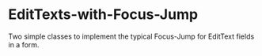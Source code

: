 EditTexts-with-Focus-Jump
=========================

Two simple classes to implement the typical Focus-Jump for EditText fields in a form.
